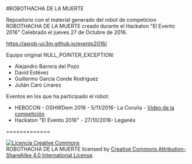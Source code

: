 #ROBOTHACHA DE LA MUERTE

Repositorio con el material generado del robot de competicion ROBOTHACHA DE LA MUERTE creado durante el Hackaton "El Evento 2016" Celebrado el jueves 27 de Octubre de 2016.

<a href="https://asrob-uc3m.github.io/evento2016/">https://asrob-uc3m.github.io/evento2016/</a>

Equipo original NULL_POINTER_EXCEPTION:

* Alejandro Barrera del Pozo
* David Estévez
* Guillermo García Conde Rodriguez
* Julián Caro Linares

Eventos en los que ha participado el robot:

* HEBOCON - OSHWDem 2016 - 5/11/2016- La Coruña - <a href="https://youtu.be/syvnGW0P9tE">Video de la competición</a>
* Hackaton "El Evento 2016" - 27/10/2016- Leganés

=============

<a rel="license" href="http://creativecommons.org/licenses/by-sa/4.0/"><img alt="Licencia Creative Commons" style="border-width:0" src="https://i.creativecommons.org/l/by-sa/4.0/88x31.png" /></a><br /><span xmlns:dct="http://purl.org/dc/terms/" property="dct:title">ROBOTHACHA DE LA MUERTE</span> licensed by <a rel="license" href="http://creativecommons.org/licenses/by-sa/4.0/">Creative Commons Attribution-ShareAlike 4.0 International License</a>.
